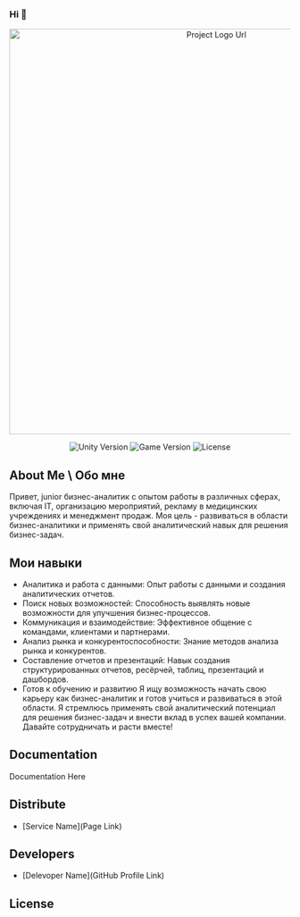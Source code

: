 ### Hi 👋

<p align="center">
      <img src="https://i.ibb.co/4ZtkW8Q/60a261cdcc3468fac57fd68c-business-analyst.png" alt="Project Logo Url" width="726">
</p>

<p align="center">
   <img src="" alt="Unity Version">
   <img src="" alt="Game Version">
   <img src="" alt="License">
</p>

## About Me \ Обо мне

Привет, junior бизнес-аналитик с опытом работы в различных сферах, включая IT, организацию мероприятий, рекламу в медицинских учреждениях и менеджмент продаж. Моя цель - развиваться в области бизнес-аналитики и применять свой аналитический навык для решения бизнес-задач.

## Мои навыки
- Аналитика и работа с данными: Опыт работы с данными и создания аналитических отчетов.
- Поиск новых возможностей: Способность выявлять новые возможности для улучшения бизнес-процессов.
- Коммуникация и взаимодействие: Эффективное общение с командами, клиентами и партнерами.
- Анализ рынка и конкурентоспособности: Знание методов анализа рынка и конкурентов.
- Составление отчетов и презентаций: Навык создания структурированных отчетов, ресёрчей, таблиц, презентаций и дашбордов.
- Готов к обучению и развитию
Я ищу возможность начать свою карьеру как бизнес-аналитик и готов учиться и развиваться в этой области. Я стремлюсь применять свой аналитический потенциал для решения бизнес-задач и внести вклад в успех вашей компании. Давайте сотрудничать и расти вместе!

## Documentation

Documentation Here

## Distribute

- [Service Name](Page Link)


## Developers

- [Delevoper Name](GitHub Profile Link)

## License
